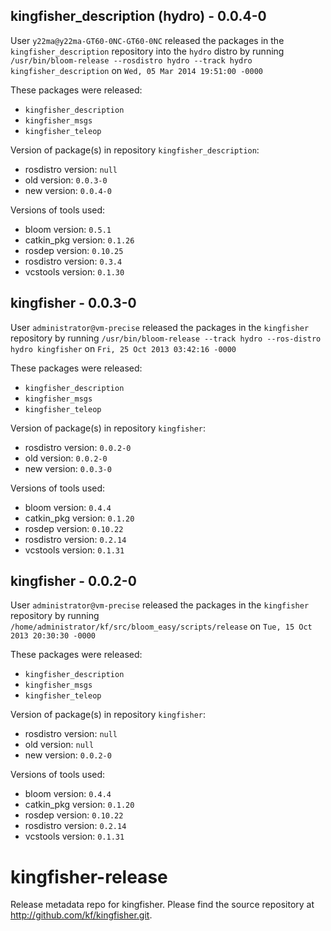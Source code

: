 ## kingfisher_description (hydro) - 0.0.4-0

User `y22ma@y22ma-GT60-0NC-GT60-0NC` released the packages in the `kingfisher_description` repository into the `hydro` distro by running `/usr/bin/bloom-release --rosdistro hydro --track hydro kingfisher_description` on `Wed, 05 Mar 2014 19:51:00 -0000`

These packages were released:
- `kingfisher_description`
- `kingfisher_msgs`
- `kingfisher_teleop`

Version of package(s) in repository `kingfisher_description`:
- rosdistro version: `null`
- old version: `0.0.3-0`
- new version: `0.0.4-0`

Versions of tools used:
- bloom version: `0.5.1`
- catkin_pkg version: `0.1.26`
- rosdep version: `0.10.25`
- rosdistro version: `0.3.4`
- vcstools version: `0.1.30`


## kingfisher - 0.0.3-0

User `administrator@vm-precise` released the packages in the `kingfisher` repository by running `/usr/bin/bloom-release --track hydro --ros-distro hydro kingfisher` on `Fri, 25 Oct 2013 03:42:16 -0000`

These packages were released:
- `kingfisher_description`
- `kingfisher_msgs`
- `kingfisher_teleop`

Version of package(s) in repository `kingfisher`:
- rosdistro version: `0.0.2-0`
- old version: `0.0.2-0`
- new version: `0.0.3-0`

Versions of tools used:
- bloom version: `0.4.4`
- catkin_pkg version: `0.1.20`
- rosdep version: `0.10.22`
- rosdistro version: `0.2.14`
- vcstools version: `0.1.31`


## kingfisher - 0.0.2-0

User `administrator@vm-precise` released the packages in the `kingfisher` repository by running `/home/administrator/kf/src/bloom_easy/scripts/release` on `Tue, 15 Oct 2013 20:30:30 -0000`

These packages were released:
- `kingfisher_description`
- `kingfisher_msgs`
- `kingfisher_teleop`

Version of package(s) in repository `kingfisher`:
- rosdistro version: `null`
- old version: `null`
- new version: `0.0.2-0`

Versions of tools used:
- bloom version: `0.4.4`
- catkin_pkg version: `0.1.20`
- rosdep version: `0.10.22`
- rosdistro version: `0.2.14`
- vcstools version: `0.1.31`


kingfisher-release
==================

Release metadata repo for kingfisher. Please find the source repository at http://github.com/kf/kingfisher.git.
